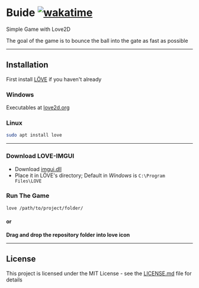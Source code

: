 # Buide   [![wakatime](https://wakatime.com/badge/github/AhmedDawoud3/Buide.svg)](https://wakatime.com/badge/github/AhmedDawoud3/Buide)
Simple Game with Love2D

The goal of the game is to bounce the ball into the gate as fast as possible

---
## Installation
First install [LÖVE](https://love2d.org/) if you haven't already

### Windows<br>
Executables at [love2d.org](https://love2d.org/)

### Linux
```bash
sudo apt install love
```
---

### Download LOVE-IMGUI
* Download [imgui.dll](https://github.com/slages/love-imgui/releases/download/master-latest/imgui.dll)
* Place it in LÖVE's directory; Default in *Windows* is ```C:\Program Files\LOVE ```

### Run The Game
```bash
love /path/to/project/folder/
```
#### or

**Drag and drop the repository folder into love icon**

---

## License

This project is licensed under the MIT License - see the [LICENSE.md](https://github.com/AhmedDawoud3/Buide/blob/main/LICENSE) file for details
